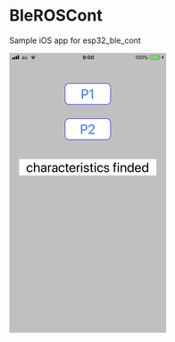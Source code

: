 #  BleROSCont
Sample iOS app for esp32_ble_cont

![schematic](https://github.com/koki-ogura/BleROSCont/blob/master/screen.png)
